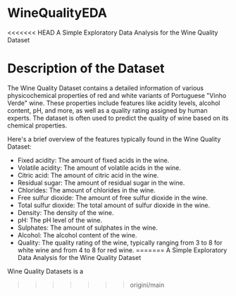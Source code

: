 # WineQualityEDA
<<<<<<< HEAD
A Simple Exploratory Data Analysis for the Wine Quality Dataset

# Description of the Dataset
The Wine Quality Dataset contains a detailed information of various physicochemical properties of red and white variants of Portuguese "Vinho Verde" wine. These properties include features like acidity levels, alcohol content, pH, and more, as well as a quality rating assigned by human experts. The dataset is often used to predict the quality of wine based on its chemical properties.

Here's a brief overview of the features typically found in the Wine Quality Dataset:

- Fixed acidity: The amount of fixed acids in the wine.
- Volatile acidity: The amount of volatile acids in the wine.
- Citric acid: The amount of citric acid in the wine.
- Residual sugar: The amount of residual sugar in the wine.
- Chlorides: The amount of chlorides in the wine.
- Free sulfur dioxide: The amount of free sulfur dioxide in the wine.
- Total sulfur dioxide: The total amount of sulfur dioxide in the wine.
- Density: The density of the wine.
- pH: The pH level of the wine.
- Sulphates: The amount of sulphates in the wine.
- Alcohol: The alcohol content of the wine.
- Quality: The quality rating of the wine, typically ranging from 3 to 8 for white wine and from 4 to 8 for red wine.
=======
A Simple Exploratory Data Analysis for the Wine Quality Dataset 

Wine Quality Datasets is a 
>>>>>>> origini/main
